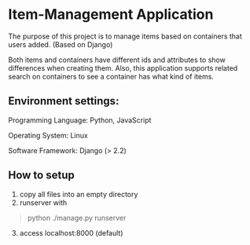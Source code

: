 # Item-Management Application
The purpose of this project is to manage items based on containers that users added. 
(Based on Django) 

Both items and containers have different ids and attributes to show differences when creating them. 
Also, this application supports related search on containers to see a container has what kind of items. 

## Environment settings:

Programming Language: Python, JavaScript

Operating System: Linux

Software Framework: Django (> 2.2)


## How to setup
1. copy all files into an empty directory
2. runserver with 
> python ./manage.py runserver
3. access localhost:8000 (default)
